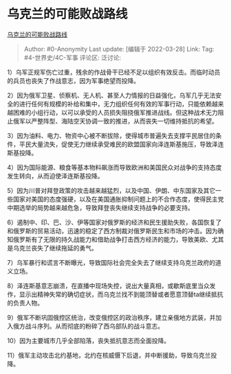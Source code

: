 # 乌克兰的可能败战路线
[乌克兰的可能败战路线](https://zhuanlan.zhihu.com/p/489155788)

> Author: #0-Anonymity
> Last update: [编辑于 2022-03-28]
> Link:
> Tag: #4-世界史/4C-军事
> 评论区:
> 泛讨论:

1）乌军正规军伤亡过重，残余的作战骨干已经不足以组织有效反击。而临时动员的兵员也丧失了作战意志，因为军事绝望而投降。

2）因为俄军卫星、侦察机、无人机、甚至人力情报的日益强化，乌军几乎无法安全的进行任何有规模的补给和集中，无力组织任何有效的军事行动，只能依赖越来越困难的小组行动，以可以承受的人员损失阻挠俄军推进战线。但这种战术无力阻止俄军以严整阵型、海陆空天协调一致的推进，从而丧失一切维持抵抗的希望。

3）因为油料、电力、物资中心被不断拔除，使得城市普遍失去支撑平民居住的条件，平民大量流失，促使无力继续承受难民的欧盟国家向泽连斯基施压，导致泽连斯基投降。

4）因为国际能源、粮食等基本物料飙涨而导致欧洲和美国民众对战争的支持态度发生转向，从而迫使泽连斯基投降。

5）因为川普对拜登政策的攻击越来越猛烈，以及中国、伊朗、中东国家及其它一些国家对美国的态度强硬，以及在美国通胀抑制问题上的不合作态度，使得民主党中期选举的局势越来越危急，导致拜登丧失继续支持战争的必要支持。

6）遏制中、印、巴、沙、伊等国家对俄罗斯的经济和民生援助失败，各国恢复了和俄罗斯的贸易活动，迅速的稳定了西方制裁对俄罗斯民生和市场的冲击。因为确知俄罗斯有了无限的持久战能力和借助战争打击西方经济的能力，导致美欧、尤其是乌克兰丧失了继续拖延的勇气。

7）乌军暴行和谎言不断曝光，导致国际社会完全失去了继续支持乌克兰政府的道义立场。

8）泽连斯基意志崩溃，在直播中现场失控，说出大量真相，或歇斯底里当众发作，显示出精神失常的确切症状，而乌克兰找不到能顶替或者愿意顶替ta继续抵抗的负责人物。

9）俄军不断巩固俄控区统治，改变俄控区的政治秩序，建立亲俄地方武装，并加入俄方战斗序列。从而彻底的粉碎了西乌部队的战斗意志。

10）因为主要城市几乎全部陷落，丧失抵抗意志而全面投降。

11）俄军主动攻击北约基地，北约在核威慑下后退，并中断援助，导致乌克兰投降。
